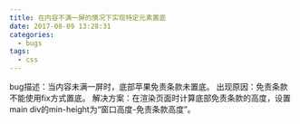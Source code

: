 ```yaml
---
title: 在内容不满一屏的情况下实现特定元素置底
date: 2017-08-09 13:28:31
categories:
  - bugs
tags:
  - css
---
```

bug描述：当内容未满一屏时，底部苹果免责条款未置底。
出现原因：免责条款不能使用fix方式置底。
解决方案：在渲染页面时计算底部免责条款的高度，设置main div的min-height为“窗口高度-免责条款高度”。